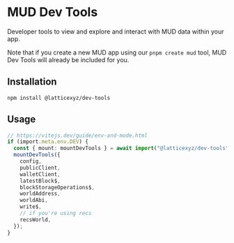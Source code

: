 # MUD Dev Tools

Developer tools to view and explore and interact with MUD data within your app.

Note that if you create a new MUD app using our `pnpm create mud` tool, MUD Dev Tools will already be included for you.

## Installation

```
npm install @latticexyz/dev-tools
```

## Usage

```ts
// https://vitejs.dev/guide/env-and-mode.html
if (import.meta.env.DEV) {
  const { mount: mountDevTools } = await import("@latticexyz/dev-tools");
  mountDevTools({
    config,
    publicClient,
    walletClient,
    latestBlock$,
    blockStorageOperations$,
    worldAddress,
    worldAbi,
    write$,
    // if you're using recs
    recsWorld,
  });
}
```
